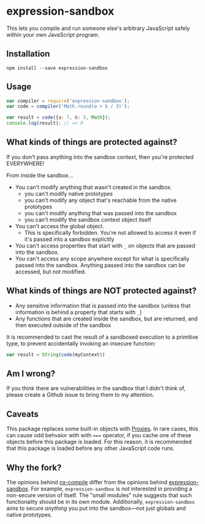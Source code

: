 # expression-sandbox
This lets you compile and run someone else's arbitrary JavaScript safely within your own JavaScript program.

## Installation
```
npm install --save expression-sandbox
```

## Usage
```js
var compiler = require('expression-sandbox');
var code = compiler('Math.round(a + b / 3)');

var result = code({a: 7, b: 5, Math});
console.log(result); // => 9
```

## What kinds of things are protected against?
If you don't pass anything into the sandbox context, then you're protected EVERYWHERE!

From inside the sandbox...
* You can't modify anything that wasn't created in the sandbox.
	* you can't modify native prototypes
	* you can't modify any object that's reachable from the native prototypes
	* you can't modify anything that was passed into the sandbox
	* you can't modify the sandbox context object itself
* You can't access the global object.
	* This is specifically forbidden. You're not allowed to access it even if it's passed into a sandbox explicitly
* You can't access properties that start with `_` on objects that are passed into the sandbox.
* You can't access any scope anywhere except for what is specifically passed into the sandbox. Anything passed into the sandbox can be accessed, but not modified.

## What kinds of things are NOT protected against?

* Any sensitive information that is passed into the sandbox (unless that information is behind a property that starts with `_`)
* Any functions that are created inside the sandbox, but are returned, and then executed outside of the sandbox

It is recommended to cast the result of a sandboxed execution to a primitive type, to prevent accidentally invoking an insecure function:
```js
var result = String(code(myContext))
```

## Am I wrong?

If you think there are vulnerabilities in the sandbox that I didn't think of, please create a Github issue to bring them to my attention.

## Caveats

This package replaces some built-in objects with [Proxies](https://developer.mozilla.org/en-US/docs/Web/JavaScript/Reference/Global_Objects/Proxy). In rare cases, this can cause odd behvaior with with `===` operator, if you cache one of these objects before this package is loaded. For this reason, it is recommended that this package is loaded before any other JavaScript code runs.

## Why the fork?

The opinions behind [nx-compile](https://github.com/RisingStack/nx-compile) differ from the opinions behind [expression-sandbox](https://github.com/JoshuaWise/expression-sandbox). For example, `expression-sandbox` is not interested in providing a non-secure version of itself. The "small modules" rule suggests that such functionality should be in its own module. Additionally, `expression-sandbox` aims to secure *anything* you put into the sandbox—not just globals and native prototypes.

